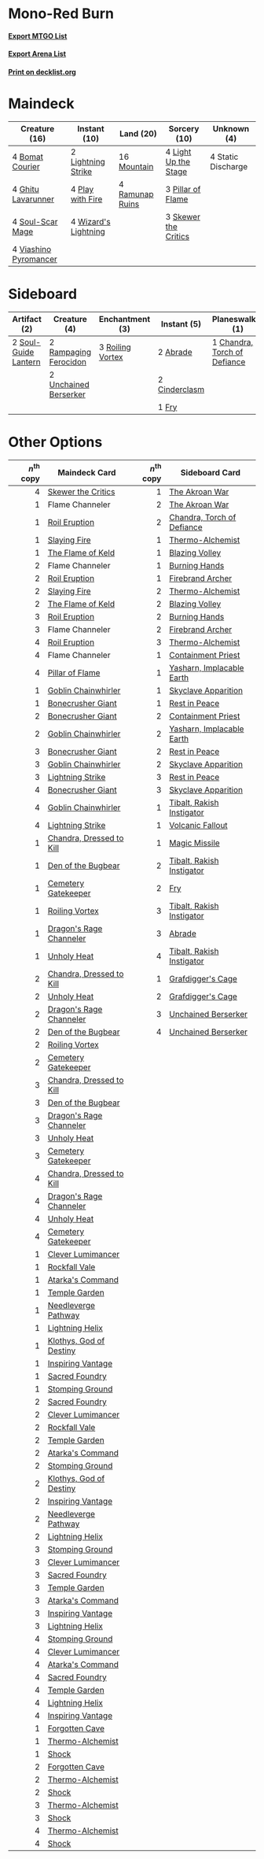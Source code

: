 # Mono-Red Burn

#### [Export MTGO List](../collection/Mono-Red%20Burn/Mono-Red%20Burn.txt)
#### [Export Arena List](../collection/Mono-Red%20Burn/Mono-Red%20Burn_arena.txt)
#### [Print on decklist.org](http://decklist.org/?deckmain=4%09Bomat%20Courier%0A4%09Ghitu%20Lavarunner%0A4%09Light%20Up%20the%20Stage%0A2%09Lightning%20Strike%0A16%09Mountain%0A3%09Pillar%20of%20Flame%0A4%09Play%20with%20Fire%0A4%09Ramunap%20Ruins%0A3%09Skewer%20the%20Critics%0A4%09Soul-Scar%20Mage%0A4%09Static%20Discharge%0A4%09Viashino%20Pyromancer%0A4%09Wizard's%20Lightning&deckside=2%09Abrade%0A1%09Chandra,%20Torch%20of%20Defiance%0A2%09Cinderclasm%0A1%09Fry%0A2%09Rampaging%20Ferocidon%0A3%09Roiling%20Vortex%0A2%09Soul-Guide%20Lantern%0A2%09Unchained%20Berserker)
# Maindeck

|                                         Creature (16)                                          |                                         Instant (10)                                          |                                        Land (20)                                         |                                         Sorcery (10)                                          |   Unknown (4)    |
|------------------------------------------------------------------------------------------------|-----------------------------------------------------------------------------------------------|------------------------------------------------------------------------------------------|-----------------------------------------------------------------------------------------------|------------------|
|4 [Bomat Courier](http://gatherer.wizards.com/Pages/Card/Details.aspx?multiverseid=417772)      |2 [Lightning Strike](http://gatherer.wizards.com/Pages/Card/Details.aspx?multiverseid=383299)  |16 [Mountain](http://gatherer.wizards.com/Pages/Card/Details.aspx?multiverseid=439859)    |4 [Light Up the Stage](http://gatherer.wizards.com/Pages/Card/Details.aspx?multiverseid=457251)|4 Static Discharge|
|4 [Ghitu Lavarunner](http://gatherer.wizards.com/Pages/Card/Details.aspx?multiverseid=443015)   |4 [Play with Fire](http://gatherer.wizards.com/Pages/Card/Details.aspx?multiverseid=534933)    |4 [Ramunap Ruins](http://gatherer.wizards.com/Pages/Card/Details.aspx?multiverseid=430870)|3 [Pillar of Flame](http://gatherer.wizards.com/Pages/Card/Details.aspx?multiverseid=240013)   |                  |
|4 [Soul-Scar Mage](http://gatherer.wizards.com/Pages/Card/Details.aspx?multiverseid=426850)     |4 [Wizard's Lightning](http://gatherer.wizards.com/Pages/Card/Details.aspx?multiverseid=443040)|                                                                                          |3 [Skewer the Critics](http://gatherer.wizards.com/Pages/Card/Details.aspx?multiverseid=457259)|                  |
|4 [Viashino Pyromancer](http://gatherer.wizards.com/Pages/Card/Details.aspx?multiverseid=447302)|                                                                                               |                                                                                          |                                                                                               |                  |


# Sideboard

|                                         Artifact (2)                                          |                                          Creature (4)                                          |                                      Enchantment (3)                                      |                                      Instant (5)                                       |                                           Planeswalker (1)                                            |
|-----------------------------------------------------------------------------------------------|------------------------------------------------------------------------------------------------|-------------------------------------------------------------------------------------------|----------------------------------------------------------------------------------------|-------------------------------------------------------------------------------------------------------|
|2 [Soul-Guide Lantern](http://gatherer.wizards.com/Pages/Card/Details.aspx?multiverseid=476488)|2 [Rampaging Ferocidon](http://gatherer.wizards.com/Pages/Card/Details.aspx?multiverseid=435308)|3 [Roiling Vortex](http://gatherer.wizards.com/Pages/Card/Details.aspx?multiverseid=491797)|2 [Abrade](http://gatherer.wizards.com/Pages/Card/Details.aspx?multiverseid=430772)     |1 [Chandra, Torch of Defiance](http://gatherer.wizards.com/Pages/Card/Details.aspx?multiverseid=417683)|
|                                                                                               |2 [Unchained Berserker](http://gatherer.wizards.com/Pages/Card/Details.aspx?multiverseid=466918)|                                                                                           |2 [Cinderclasm](http://gatherer.wizards.com/Pages/Card/Details.aspx?multiverseid=491776)|                                                                                                       |
|                                                                                               |                                                                                                |                                                                                           |1 [Fry](http://gatherer.wizards.com/Pages/Card/Details.aspx?multiverseid=466894)        |                                                                                                       |


# Other Options

|*n*<sup>th</sup> copy|                                           Maindeck Card                                           |*n*<sup>th</sup> copy|                                           Sideboard Card                                            |
|--------------------:|---------------------------------------------------------------------------------------------------|--------------------:|-----------------------------------------------------------------------------------------------------|
|                    4|[Skewer the Critics](http://gatherer.wizards.com/Pages/Card/Details.aspx?multiverseid=457259)      |                    1|[The Akroan War](http://gatherer.wizards.com/Pages/Card/Details.aspx?multiverseid=476375)            |
|                    1|Flame Channeler                                                                                    |                    2|[The Akroan War](http://gatherer.wizards.com/Pages/Card/Details.aspx?multiverseid=476375)            |
|                    1|[Roil Eruption](http://gatherer.wizards.com/Pages/Card/Details.aspx?multiverseid=491796)           |                    2|[Chandra, Torch of Defiance](http://gatherer.wizards.com/Pages/Card/Details.aspx?multiverseid=417683)|
|                    1|[Slaying Fire](http://gatherer.wizards.com/Pages/Card/Details.aspx?multiverseid=473105)            |                    1|[Thermo-Alchemist](http://gatherer.wizards.com/Pages/Card/Details.aspx?multiverseid=414447)          |
|                    1|[The Flame of Keld](http://gatherer.wizards.com/Pages/Card/Details.aspx?multiverseid=443011)       |                    1|[Blazing Volley](http://gatherer.wizards.com/Pages/Card/Details.aspx?multiverseid=426821)            |
|                    2|Flame Channeler                                                                                    |                    1|[Burning Hands](http://gatherer.wizards.com/Pages/Card/Details.aspx?multiverseid=527422)             |
|                    2|[Roil Eruption](http://gatherer.wizards.com/Pages/Card/Details.aspx?multiverseid=491796)           |                    1|[Firebrand Archer](http://gatherer.wizards.com/Pages/Card/Details.aspx?multiverseid=430781)          |
|                    2|[Slaying Fire](http://gatherer.wizards.com/Pages/Card/Details.aspx?multiverseid=473105)            |                    2|[Thermo-Alchemist](http://gatherer.wizards.com/Pages/Card/Details.aspx?multiverseid=414447)          |
|                    2|[The Flame of Keld](http://gatherer.wizards.com/Pages/Card/Details.aspx?multiverseid=443011)       |                    2|[Blazing Volley](http://gatherer.wizards.com/Pages/Card/Details.aspx?multiverseid=426821)            |
|                    3|[Roil Eruption](http://gatherer.wizards.com/Pages/Card/Details.aspx?multiverseid=491796)           |                    2|[Burning Hands](http://gatherer.wizards.com/Pages/Card/Details.aspx?multiverseid=527422)             |
|                    3|Flame Channeler                                                                                    |                    2|[Firebrand Archer](http://gatherer.wizards.com/Pages/Card/Details.aspx?multiverseid=430781)          |
|                    4|[Roil Eruption](http://gatherer.wizards.com/Pages/Card/Details.aspx?multiverseid=491796)           |                    3|[Thermo-Alchemist](http://gatherer.wizards.com/Pages/Card/Details.aspx?multiverseid=414447)          |
|                    4|Flame Channeler                                                                                    |                    1|[Containment Priest](http://gatherer.wizards.com/Pages/Card/Details.aspx?multiverseid=389470)        |
|                    4|[Pillar of Flame](http://gatherer.wizards.com/Pages/Card/Details.aspx?multiverseid=240013)         |                    1|[Yasharn, Implacable Earth](http://gatherer.wizards.com/Pages/Card/Details.aspx?multiverseid=491891) |
|                    1|[Goblin Chainwhirler](http://gatherer.wizards.com/Pages/Card/Details.aspx?multiverseid=443017)     |                    1|[Skyclave Apparition](http://gatherer.wizards.com/Pages/Card/Details.aspx?multiverseid=495603)       |
|                    1|[Bonecrusher Giant](http://gatherer.wizards.com/Pages/Card/Details.aspx?multiverseid=473077)       |                    1|[Rest in Peace](http://gatherer.wizards.com/Pages/Card/Details.aspx?multiverseid=442021)             |
|                    2|[Bonecrusher Giant](http://gatherer.wizards.com/Pages/Card/Details.aspx?multiverseid=473077)       |                    2|[Containment Priest](http://gatherer.wizards.com/Pages/Card/Details.aspx?multiverseid=389470)        |
|                    2|[Goblin Chainwhirler](http://gatherer.wizards.com/Pages/Card/Details.aspx?multiverseid=443017)     |                    2|[Yasharn, Implacable Earth](http://gatherer.wizards.com/Pages/Card/Details.aspx?multiverseid=491891) |
|                    3|[Bonecrusher Giant](http://gatherer.wizards.com/Pages/Card/Details.aspx?multiverseid=473077)       |                    2|[Rest in Peace](http://gatherer.wizards.com/Pages/Card/Details.aspx?multiverseid=442021)             |
|                    3|[Goblin Chainwhirler](http://gatherer.wizards.com/Pages/Card/Details.aspx?multiverseid=443017)     |                    2|[Skyclave Apparition](http://gatherer.wizards.com/Pages/Card/Details.aspx?multiverseid=495603)       |
|                    3|[Lightning Strike](http://gatherer.wizards.com/Pages/Card/Details.aspx?multiverseid=383299)        |                    3|[Rest in Peace](http://gatherer.wizards.com/Pages/Card/Details.aspx?multiverseid=442021)             |
|                    4|[Bonecrusher Giant](http://gatherer.wizards.com/Pages/Card/Details.aspx?multiverseid=473077)       |                    3|[Skyclave Apparition](http://gatherer.wizards.com/Pages/Card/Details.aspx?multiverseid=495603)       |
|                    4|[Goblin Chainwhirler](http://gatherer.wizards.com/Pages/Card/Details.aspx?multiverseid=443017)     |                    1|[Tibalt, Rakish Instigator](http://gatherer.wizards.com/Pages/Card/Details.aspx?multiverseid=461073) |
|                    4|[Lightning Strike](http://gatherer.wizards.com/Pages/Card/Details.aspx?multiverseid=383299)        |                    1|[Volcanic Fallout](http://gatherer.wizards.com/Pages/Card/Details.aspx?multiverseid=220512)          |
|                    1|[Chandra, Dressed to Kill](http://gatherer.wizards.com/Pages/Card/Details.aspx?multiverseid=541004)|                    1|[Magic Missile](http://gatherer.wizards.com/Pages/Card/Details.aspx?multiverseid=527441)             |
|                    1|[Den of the Bugbear](http://gatherer.wizards.com/Pages/Card/Details.aspx?multiverseid=527541)      |                    2|[Tibalt, Rakish Instigator](http://gatherer.wizards.com/Pages/Card/Details.aspx?multiverseid=461073) |
|                    1|[Cemetery Gatekeeper](http://gatherer.wizards.com/Pages/Card/Details.aspx?multiverseid=541003)     |                    2|[Fry](http://gatherer.wizards.com/Pages/Card/Details.aspx?multiverseid=466894)                       |
|                    1|[Roiling Vortex](http://gatherer.wizards.com/Pages/Card/Details.aspx?multiverseid=491797)          |                    3|[Tibalt, Rakish Instigator](http://gatherer.wizards.com/Pages/Card/Details.aspx?multiverseid=461073) |
|                    1|[Dragon's Rage Channeler](http://gatherer.wizards.com/Pages/Card/Details.aspx?multiverseid=522197) |                    3|[Abrade](http://gatherer.wizards.com/Pages/Card/Details.aspx?multiverseid=430772)                    |
|                    1|[Unholy Heat](http://gatherer.wizards.com/Pages/Card/Details.aspx?multiverseid=522221)             |                    4|[Tibalt, Rakish Instigator](http://gatherer.wizards.com/Pages/Card/Details.aspx?multiverseid=461073) |
|                    2|[Chandra, Dressed to Kill](http://gatherer.wizards.com/Pages/Card/Details.aspx?multiverseid=541004)|                    1|[Grafdigger's Cage](http://gatherer.wizards.com/Pages/Card/Details.aspx?multiverseid=278452)         |
|                    2|[Unholy Heat](http://gatherer.wizards.com/Pages/Card/Details.aspx?multiverseid=522221)             |                    2|[Grafdigger's Cage](http://gatherer.wizards.com/Pages/Card/Details.aspx?multiverseid=278452)         |
|                    2|[Dragon's Rage Channeler](http://gatherer.wizards.com/Pages/Card/Details.aspx?multiverseid=522197) |                    3|[Unchained Berserker](http://gatherer.wizards.com/Pages/Card/Details.aspx?multiverseid=466918)       |
|                    2|[Den of the Bugbear](http://gatherer.wizards.com/Pages/Card/Details.aspx?multiverseid=527541)      |                    4|[Unchained Berserker](http://gatherer.wizards.com/Pages/Card/Details.aspx?multiverseid=466918)       |
|                    2|[Roiling Vortex](http://gatherer.wizards.com/Pages/Card/Details.aspx?multiverseid=491797)          |                     |                                                                                                     |
|                    2|[Cemetery Gatekeeper](http://gatherer.wizards.com/Pages/Card/Details.aspx?multiverseid=541003)     |                     |                                                                                                     |
|                    3|[Chandra, Dressed to Kill](http://gatherer.wizards.com/Pages/Card/Details.aspx?multiverseid=541004)|                     |                                                                                                     |
|                    3|[Den of the Bugbear](http://gatherer.wizards.com/Pages/Card/Details.aspx?multiverseid=527541)      |                     |                                                                                                     |
|                    3|[Dragon's Rage Channeler](http://gatherer.wizards.com/Pages/Card/Details.aspx?multiverseid=522197) |                     |                                                                                                     |
|                    3|[Unholy Heat](http://gatherer.wizards.com/Pages/Card/Details.aspx?multiverseid=522221)             |                     |                                                                                                     |
|                    3|[Cemetery Gatekeeper](http://gatherer.wizards.com/Pages/Card/Details.aspx?multiverseid=541003)     |                     |                                                                                                     |
|                    4|[Chandra, Dressed to Kill](http://gatherer.wizards.com/Pages/Card/Details.aspx?multiverseid=541004)|                     |                                                                                                     |
|                    4|[Dragon's Rage Channeler](http://gatherer.wizards.com/Pages/Card/Details.aspx?multiverseid=522197) |                     |                                                                                                     |
|                    4|[Unholy Heat](http://gatherer.wizards.com/Pages/Card/Details.aspx?multiverseid=522221)             |                     |                                                                                                     |
|                    4|[Cemetery Gatekeeper](http://gatherer.wizards.com/Pages/Card/Details.aspx?multiverseid=541003)     |                     |                                                                                                     |
|                    1|[Clever Lumimancer](http://gatherer.wizards.com/Pages/Card/Details.aspx?multiverseid=513487)       |                     |                                                                                                     |
|                    1|[Rockfall Vale](http://gatherer.wizards.com/Pages/Card/Details.aspx?multiverseid=535065)           |                     |                                                                                                     |
|                    1|[Atarka's Command](http://gatherer.wizards.com/Pages/Card/Details.aspx?multiverseid=394502)        |                     |                                                                                                     |
|                    1|[Temple Garden](http://gatherer.wizards.com/Pages/Card/Details.aspx?multiverseid=405112)           |                     |                                                                                                     |
|                    1|[Needleverge Pathway](http://gatherer.wizards.com/Pages/Card/Details.aspx?multiverseid=491918)     |                     |                                                                                                     |
|                    1|[Lightning Helix](http://gatherer.wizards.com/Pages/Card/Details.aspx?multiverseid=249386)         |                     |                                                                                                     |
|                    1|[Klothys, God of Destiny](http://gatherer.wizards.com/Pages/Card/Details.aspx?multiverseid=476471) |                     |                                                                                                     |
|                    1|[Inspiring Vantage](http://gatherer.wizards.com/Pages/Card/Details.aspx?multiverseid=417819)       |                     |                                                                                                     |
|                    1|[Sacred Foundry](http://gatherer.wizards.com/Pages/Card/Details.aspx?multiverseid=405106)          |                     |                                                                                                     |
|                    1|[Stomping Ground](http://gatherer.wizards.com/Pages/Card/Details.aspx?multiverseid=405110)         |                     |                                                                                                     |
|                    2|[Sacred Foundry](http://gatherer.wizards.com/Pages/Card/Details.aspx?multiverseid=405106)          |                     |                                                                                                     |
|                    2|[Clever Lumimancer](http://gatherer.wizards.com/Pages/Card/Details.aspx?multiverseid=513487)       |                     |                                                                                                     |
|                    2|[Rockfall Vale](http://gatherer.wizards.com/Pages/Card/Details.aspx?multiverseid=535065)           |                     |                                                                                                     |
|                    2|[Temple Garden](http://gatherer.wizards.com/Pages/Card/Details.aspx?multiverseid=405112)           |                     |                                                                                                     |
|                    2|[Atarka's Command](http://gatherer.wizards.com/Pages/Card/Details.aspx?multiverseid=394502)        |                     |                                                                                                     |
|                    2|[Stomping Ground](http://gatherer.wizards.com/Pages/Card/Details.aspx?multiverseid=405110)         |                     |                                                                                                     |
|                    2|[Klothys, God of Destiny](http://gatherer.wizards.com/Pages/Card/Details.aspx?multiverseid=476471) |                     |                                                                                                     |
|                    2|[Inspiring Vantage](http://gatherer.wizards.com/Pages/Card/Details.aspx?multiverseid=417819)       |                     |                                                                                                     |
|                    2|[Needleverge Pathway](http://gatherer.wizards.com/Pages/Card/Details.aspx?multiverseid=491918)     |                     |                                                                                                     |
|                    2|[Lightning Helix](http://gatherer.wizards.com/Pages/Card/Details.aspx?multiverseid=249386)         |                     |                                                                                                     |
|                    3|[Stomping Ground](http://gatherer.wizards.com/Pages/Card/Details.aspx?multiverseid=405110)         |                     |                                                                                                     |
|                    3|[Clever Lumimancer](http://gatherer.wizards.com/Pages/Card/Details.aspx?multiverseid=513487)       |                     |                                                                                                     |
|                    3|[Sacred Foundry](http://gatherer.wizards.com/Pages/Card/Details.aspx?multiverseid=405106)          |                     |                                                                                                     |
|                    3|[Temple Garden](http://gatherer.wizards.com/Pages/Card/Details.aspx?multiverseid=405112)           |                     |                                                                                                     |
|                    3|[Atarka's Command](http://gatherer.wizards.com/Pages/Card/Details.aspx?multiverseid=394502)        |                     |                                                                                                     |
|                    3|[Inspiring Vantage](http://gatherer.wizards.com/Pages/Card/Details.aspx?multiverseid=417819)       |                     |                                                                                                     |
|                    3|[Lightning Helix](http://gatherer.wizards.com/Pages/Card/Details.aspx?multiverseid=249386)         |                     |                                                                                                     |
|                    4|[Stomping Ground](http://gatherer.wizards.com/Pages/Card/Details.aspx?multiverseid=405110)         |                     |                                                                                                     |
|                    4|[Clever Lumimancer](http://gatherer.wizards.com/Pages/Card/Details.aspx?multiverseid=513487)       |                     |                                                                                                     |
|                    4|[Atarka's Command](http://gatherer.wizards.com/Pages/Card/Details.aspx?multiverseid=394502)        |                     |                                                                                                     |
|                    4|[Sacred Foundry](http://gatherer.wizards.com/Pages/Card/Details.aspx?multiverseid=405106)          |                     |                                                                                                     |
|                    4|[Temple Garden](http://gatherer.wizards.com/Pages/Card/Details.aspx?multiverseid=405112)           |                     |                                                                                                     |
|                    4|[Lightning Helix](http://gatherer.wizards.com/Pages/Card/Details.aspx?multiverseid=249386)         |                     |                                                                                                     |
|                    4|[Inspiring Vantage](http://gatherer.wizards.com/Pages/Card/Details.aspx?multiverseid=417819)       |                     |                                                                                                     |
|                    1|[Forgotten Cave](http://gatherer.wizards.com/Pages/Card/Details.aspx?multiverseid=376344)          |                     |                                                                                                     |
|                    1|[Thermo-Alchemist](http://gatherer.wizards.com/Pages/Card/Details.aspx?multiverseid=414447)        |                     |                                                                                                     |
|                    1|[Shock](http://gatherer.wizards.com/Pages/Card/Details.aspx?multiverseid=129732)                   |                     |                                                                                                     |
|                    2|[Forgotten Cave](http://gatherer.wizards.com/Pages/Card/Details.aspx?multiverseid=376344)          |                     |                                                                                                     |
|                    2|[Thermo-Alchemist](http://gatherer.wizards.com/Pages/Card/Details.aspx?multiverseid=414447)        |                     |                                                                                                     |
|                    2|[Shock](http://gatherer.wizards.com/Pages/Card/Details.aspx?multiverseid=129732)                   |                     |                                                                                                     |
|                    3|[Thermo-Alchemist](http://gatherer.wizards.com/Pages/Card/Details.aspx?multiverseid=414447)        |                     |                                                                                                     |
|                    3|[Shock](http://gatherer.wizards.com/Pages/Card/Details.aspx?multiverseid=129732)                   |                     |                                                                                                     |
|                    4|[Thermo-Alchemist](http://gatherer.wizards.com/Pages/Card/Details.aspx?multiverseid=414447)        |                     |                                                                                                     |
|                    4|[Shock](http://gatherer.wizards.com/Pages/Card/Details.aspx?multiverseid=129732)                   |                     |                                                                                                     |

